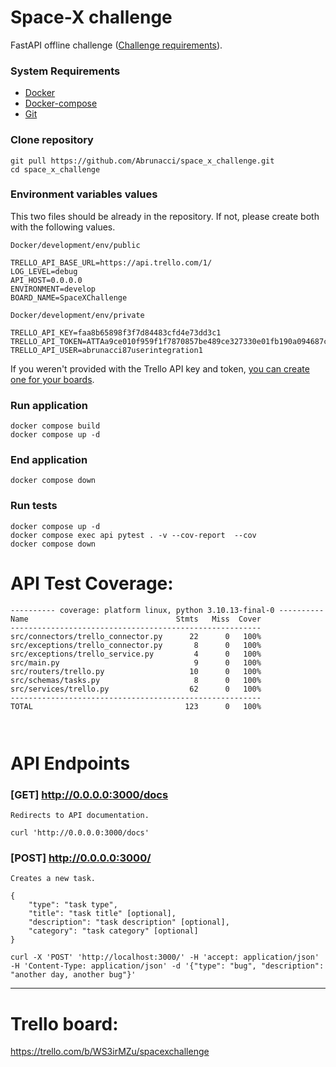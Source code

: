 # Space-X challenge

FastAPI offline challenge ([Challenge requirements](https://doc.clickup.com/459857/d/h/e12h-61863/14674106a2a38cc)).


### System Requirements

* [Docker](https://docs.docker.com/engine/install/)
* [Docker-compose](https://docs.docker.com/compose/install/)
* [Git](https://git-scm.com/book/en/v2/Getting-Started-Installing-Git)

### Clone repository
```shell
git pull https://github.com/Abrunacci/space_x_challenge.git
cd space_x_challenge
```

### Environment variables values
This two files should be already in the repository. If not, please create both with the following values.

`Docker/development/env/public`
```shell
TRELLO_API_BASE_URL=https://api.trello.com/1/
LOG_LEVEL=debug
API_HOST=0.0.0.0
ENVIRONMENT=develop
BOARD_NAME=SpaceXChallenge
```

`Docker/development/env/private`
```shell
TRELLO_API_KEY=faa8b65898f3f7d84483cfd4e73dd3c1
TRELLO_API_TOKEN=ATTAa9ce010f959f1f7870857be489ce327330e01fb190a094687ca02b9ca8ad8a4645F7AEE2
TRELLO_API_USER=abrunacci87userintegration1
```

If you weren't provided with the Trello API key and token, [you can create one for your boards](https://developer.atlassian.com/cloud/trello/guides/rest-api/api-introduction/).
### Run application

```shell
docker compose build
docker compose up -d
```

### End application

```shell
docker compose down
```

### Run tests

```shell
docker compose up -d
docker compose exec api pytest . -v --cov-report  --cov
docker compose down
```

# API Test Coverage:

```shell
---------- coverage: platform linux, python 3.10.13-final-0 ----------
Name                                 Stmts   Miss  Cover
--------------------------------------------------------
src/connectors/trello_connector.py      22      0   100%
src/exceptions/trello_connector.py       8      0   100%
src/exceptions/trello_service.py         4      0   100%
src/main.py                              9      0   100%
src/routers/trello.py                   10      0   100%
src/schemas/tasks.py                     8      0   100%
src/services/trello.py                  62      0   100%
--------------------------------------------------------
TOTAL                                  123      0   100%



```

# API Endpoints

### [GET] http://0.0.0.0:3000/docs

    Redirects to API documentation.

    curl 'http://0.0.0.0:3000/docs'

### [POST] http://0.0.0.0:3000/

    Creates a new task.

    {
        "type": "task type",
        "title": "task title" [optional], 
        "description": "task description" [optional],
        "category": "task category" [optional]
    }

    curl -X 'POST' 'http://localhost:3000/' -H 'accept: application/json' -H 'Content-Type: application/json' -d '{"type": "bug", "description": "another day, another bug"}'

---

# Trello board:
https://trello.com/b/WS3irMZu/spacexchallenge